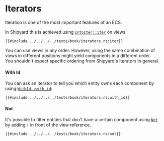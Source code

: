 # Iterators

Iteration is one of the most important features of an ECS.

In Shipyard this is achieved using [`IntoIter::iter`](https://docs.rs/shipyard/latest/shipyard/trait.IntoIter.html#tymethod.iter) on views.

```rust, noplaypen
{{#include ../../../../tests/book/iterators.rs:iter}}
```

You can use views in any order. However, using the same combination of views in different positions might yield components in a different order.  
You shouldn't expect specific ordering from Shipyard's iterators in general.

#### With Id

You can ask an iterator to tell you which entity owns each component by using [`WithId::with_id`](https://docs.rs/shipyard/latest/shipyard/trait.IntoWithId.html#method.with_id):

```rust, noplaypen
{{#include ../../../../tests/book/iterators.rs:with_id}}
```

#### Not

It's possible to filter entities that don't have a certain component using [`Not`](https://docs.rs/shipyard/latest/shipyard/struct.Not.html) by adding `!` in front of the view reference.

```rust, noplaypen
{{#include ../../../../tests/book/iterators.rs:not}}
```
